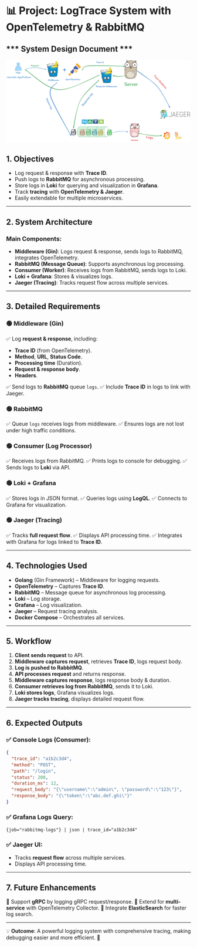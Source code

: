 # 📊 Project: LogTrace System with OpenTelemetry & RabbitMQ

## *** System Design Document ***
![LogTrace System](pkg/log-system.png "LogTrace System")

## **1. Objectives**
- Log request & response with **Trace ID**.
- Push logs to **RabbitMQ** for asynchronous processing.
- Store logs in **Loki** for querying and visualization in **Grafana**.
- Track **tracing** with **OpenTelemetry & Jaeger**.
- Easily extendable for multiple microservices.

---

## **2. System Architecture**
### **Main Components:**
- **Middleware (Gin)**: Logs request & response, sends logs to RabbitMQ, integrates OpenTelemetry.
- **RabbitMQ (Message Queue)**: Supports asynchronous log processing.
- **Consumer (Worker)**: Receives logs from RabbitMQ, sends logs to Loki.
- **Loki + Grafana**: Stores & visualizes logs.
- **Jaeger (Tracing)**: Tracks request flow across multiple services.

---

## **3. Detailed Requirements**
### **🟢 Middleware (Gin)**
✅ Log **request & response**, including:
- **Trace ID** (from OpenTelemetry).
- **Method**, **URL**, **Status Code**.
- **Processing time** (Duration).
- **Request & response body**.
- **Headers**.

✅ Send logs to **RabbitMQ** queue `logs`.
✅ Include **Trace ID** in logs to link with Jaeger.

### **🟢 RabbitMQ**
✅ Queue `logs` receives logs from middleware.
✅ Ensures logs are not lost under high traffic conditions.

### **🟢 Consumer (Log Processor)**
✅ Receives logs from RabbitMQ.
✅ Prints logs to console for debugging.
✅ Sends logs to **Loki** via API.

### **🟢 Loki + Grafana**
✅ Stores logs in JSON format.
✅ Queries logs using **LogQL**.
✅ Connects to Grafana for visualization.

### **🟢 Jaeger (Tracing)**
✅ Tracks **full request flow**.
✅ Displays API processing time.
✅ Integrates with Grafana for logs linked to **Trace ID**.

---

## **4. Technologies Used**
- **Golang** (Gin Framework) – Middleware for logging requests.
- **OpenTelemetry** – Captures **Trace ID**.
- **RabbitMQ** – Message queue for asynchronous log processing.
- **Loki** – Log storage.
- **Grafana** – Log visualization.
- **Jaeger** – Request tracing analysis.
- **Docker Compose** – Orchestrates all services.

---

## **5. Workflow**
1. **Client sends request** to API.
2. **Middleware captures request**, retrieves **Trace ID**, logs request body.
3. **Log is pushed to RabbitMQ**.
4. **API processes request** and returns response.
5. **Middleware captures response**, logs response body & duration.
6. **Consumer retrieves log from RabbitMQ**, sends it to Loki.
7. **Loki stores logs**, Grafana visualizes logs.
8. **Jaeger tracks tracing**, displays detailed request flow.

---

## **6. Expected Outputs**
### **✅ Console Logs (Consumer)**:
```json
{
  "trace_id": "a1b2c3d4",
  "method": "POST",
  "path": "/login",
  "status": 200,
  "duration_ms": 12,
  "request_body": "{\"username\":\"admin\", \"password\":\"123\"}",
  "response_body": "{\"token\":\"abc.def.ghi\"}"
}
```

### **✅ Grafana Logs Query**:
```logql
{job="rabbitmq-logs"} | json | trace_id="a1b2c3d4"
```

### **✅ Jaeger UI**:
- Tracks **request flow** across multiple services.
- Displays API processing time.

---

## **7. Future Enhancements**
🚀 Support **gRPC** by logging gRPC request/response.
🚀 Extend for **multi-service** with OpenTelemetry Collector.
🚀 Integrate **ElasticSearch** for faster log search.

---

💡 **Outcome**: A powerful logging system with comprehensive tracing, making debugging easier and more efficient. 🚀



